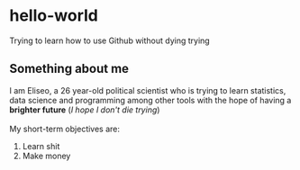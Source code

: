 # hello-world
Trying to learn how to use Github without dying trying
## Something about me
I am Eliseo, a 26 year-old political scientist who is trying to learn statistics, data science and programming among other tools with the hope of having a **brighter future** (*I hope I don't die trying*) 
<br /> <br />My short-term objectives are:
1. Learn shit
2. Make money
